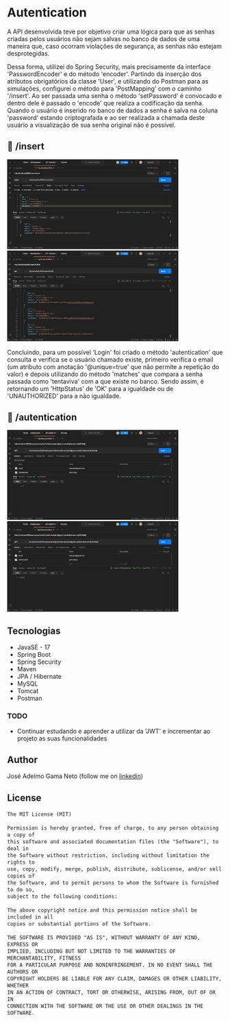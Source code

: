 # Autentication
A API desenvolvida teve por objetivo criar uma lógica para que as senhas criadas pelos usuários não sejam salvas no banco de dados de uma maneira que, caso ocorram violações de segurança, as senhas não estejam desprotegidas.

Dessa forma, utilizei do Spring Security, mais precisamente da interface 'PasswordEncoder' e  do método 'encoder'. Partindo da inserção dos atributos obrigatórios da classe 'User', e utilizando do Postman para as simulações, configurei o método para 'PostMapping' com o caminho '/insert'. Ao ser passada uma senha o método 'setPassword' é convocado e dentro dele é passado o 'encode' que realiza a codificação da senha. Quando o usuário é inserido no banco de dados a senha é salva na coluna 'password' estando criptografada e ao ser realizada a chamada deste usuário a visualização de sua senha original não é possível. 

## :camera_flash: /insert
<!-- You can add more screenshots here if you like -->
<img src="https://github.com/adelmoGama/autentication/blob/main/autentication.photos/insert.jpg" width="400">&emsp;
<img src="https://github.com/adelmoGama/autentication/blob/main/autentication.photos/findAll.jpg" width="400">&emsp;

Concluindo, para um possível 'Login' foi criado o método 'autentication' que consulta e verifica se o usuário chamado existe, primeiro verifica o email (um atributo com anotação '@unique=true' que não permite a repetição do valor) e depois utilizando do método 'matches' que compara a senha passada como 'tentaviva' com a que existe no banco. Sendo assim, é retornando um 'HttpStatus' de 'OK' para a igualdade ou de 'UNAUTHORIZED' para a não igualdade.

## :camera_flash: /autentication
<!-- You can add more screenshots here if you like -->
<img src="https://github.com/adelmoGama/autentication/blob/main/autentication.photos/autenticationTrue.jpg" width="400">&emsp;
<img src="https://github.com/adelmoGama/autentication/blob/main/autentication.photos/autenticationFalse.jpg" width="400">&emsp;

## Tecnologias
* JavaSE - 17
* Spring Boot
* Spring Security
* Maven
* JPA / Hibernate
* MySQL
* Tomcat
* Postman



### TODO
- Continuar estudando e aprender a utilizar da 'JWT' e incrementar ao projeto as suas funcionalidades

## Author
José Adelmo Gama Neto (follow me on [linkedin](https://www.linkedin.com/in/josé-adelmo-gama-neto-38091a22a))

## License
```
The MIT License (MIT)

Permission is hereby granted, free of charge, to any person obtaining a copy of
this software and associated documentation files (the "Software"), to deal in
the Software without restriction, including without limitation the rights to
use, copy, modify, merge, publish, distribute, sublicense, and/or sell copies of
the Software, and to permit persons to whom the Software is furnished to do so,
subject to the following conditions:

The above copyright notice and this permission notice shall be included in all
copies or substantial portions of the Software.

THE SOFTWARE IS PROVIDED "AS IS", WITHOUT WARRANTY OF ANY KIND, EXPRESS OR
IMPLIED, INCLUDING BUT NOT LIMITED TO THE WARRANTIES OF MERCHANTABILITY, FITNESS
FOR A PARTICULAR PURPOSE AND NONINFRINGEMENT. IN NO EVENT SHALL THE AUTHORS OR
COPYRIGHT HOLDERS BE LIABLE FOR ANY CLAIM, DAMAGES OR OTHER LIABILITY, WHETHER
IN AN ACTION OF CONTRACT, TORT OR OTHERWISE, ARISING FROM, OUT OF OR IN
CONNECTION WITH THE SOFTWARE OR THE USE OR OTHER DEALINGS IN THE SOFTWARE.
```
